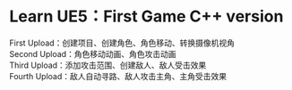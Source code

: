 Learn UE5：First Game C++ version
=======================
First Upload：创建项目、创建角色、角色移动、转换摄像机视角  
Second Upload：角色移动动画、角色攻击动画  
Third Upload：添加攻击范围、创建敌人、敌人受击效果  
Fourth Upload：敌人自动寻路、敌人攻击主角、主角受击效果  


